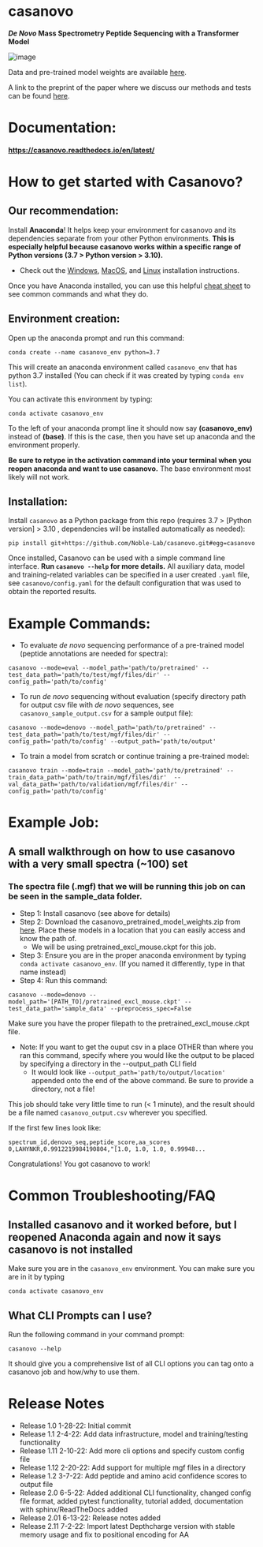 # casanovo
**_De Novo_ Mass Spectrometry Peptide Sequencing with a Transformer Model**

![image](https://user-images.githubusercontent.com/32707537/152622912-ca87da20-a64c-4e3f-9ca1-721c6b0d9c64.png)

Data and pre-trained model weights are available [here](https://zenodo.org/record/6791263).

A link to the preprint of the paper where we discuss our methods and tests can be found [here](https://www.biorxiv.org/content/10.1101/2022.02.07.479481v1).

# Documentation:
#### https://casanovo.readthedocs.io/en/latest/

# How to get started with Casanovo?
## Our recommendation:

Install **Anaconda**! It helps keep your environment for casanovo and its dependencies separate from your other Python environments. **This is especially helpful because casanovo works within a specific range of Python versions (3.7 > Python version > 3.10).**

- Check out the [Windows](https://docs.anaconda.com/anaconda/install/windows/#), [MacOS](https://docs.anaconda.com/anaconda/install/mac-os/), and [Linux](https://docs.anaconda.com/anaconda/install/linux/) installation instructions.

Once you have Anaconda installed, you can use this helpful [cheat sheet](https://docs.conda.io/projects/conda/en/4.6.0/_downloads/52a95608c49671267e40c689e0bc00ca/conda-cheatsheet.pdf) to see common commands and what they do.

## Environment creation:

Open up the anaconda prompt and run this command:
```
conda create --name casanovo_env python=3.7
```
This will create an anaconda environment called `casanovo_env` that has python 3.7 installed (You can check if it was created by typing `conda env list`). 

You can activate this environment by typing:
```
conda activate casanovo_env
```
To the left of your anaconda prompt line it should now say **(casanovo_env)** instead of **(base)**. If this is the case, then you have set up anaconda and the environment properly.

**Be sure to retype in the activation command into your terminal when you reopen anaconda and want to use casanovo.** The base environment most likely will not work.

## Installation:

Install `casanovo` as a Python package from this repo (requires 3.7 > [Python version] > 3.10 , dependencies will be installed automatically as needed):
```
pip install git+https://github.com/Noble-Lab/casanovo.git#egg=casanovo
```

Once installed, Casanovo can be used with a simple command line interface. **Run `casanovo --help` for more details.** All auxiliary data, model and training-related variables can be specified in a user created `.yaml` file, see `casanovo/config.yaml` for the default configuration that was used to obtain the reported results.

# Example Commands:

- To evaluate _de novo_ sequencing performance of a pre-trained model (peptide annotations are needed for spectra):
```
casanovo --mode=eval --model_path='path/to/pretrained' --test_data_path='path/to/test/mgf/files/dir' --config_path='path/to/config'
```

- To run _de novo_ sequencing without evaluation (specify directory path for output csv file with _de novo_ sequences, see `casanovo_sample_output.csv` for a sample output file):
```
casanovo --mode=denovo --model_path='path/to/pretrained' --test_data_path='path/to/test/mgf/files/dir' --config_path='path/to/config' --output_path='path/to/output'
```

- To train a model from scratch or continue training a pre-trained model:
```
casanovo train --mode=train --model_path='path/to/pretrained' --train_data_path='path/to/train/mgf/files/dir'  --val_data_path='path/to/validation/mgf/files/dir' --config_path='path/to/config'
```
# Example Job:
## A small walkthrough on how to use casanovo with a very small spectra (~100) set

### The spectra file (.mgf) that we will be running this job on can be seen in the sample_data folder.

- Step 1: Install casanovo (see above for details)
- Step 2: Download the casanovo_pretrained_model_weights.zip from [here](https://zenodo.org/record/6791263). Place these models in a location that you can easily access and know the path of.
    - We will be using pretrained_excl_mouse.ckpt for this job.
- Step 3: Ensure you are in the proper anaconda environment by typing ```conda activate casanovo_env```. (If you named it differently, type in that name instead)
- Step 4: Run this command:
```
casanovo --mode=denovo --model_path='[PATH_TO]/pretrained_excl_mouse.ckpt' --test_data_path='sample_data' --preprocess_spec=False
```
Make sure you have the proper filepath to the pretrained_excl_mouse.ckpt file.
 - Note: If you want to get the ouput csv in a place OTHER than where you ran this command, specify where you would like the output to be placed by specifying a directory in the --output_path CLI field
    - It would look like ```--output_path='path/to/output/location'``` appended onto the end of the above command. Be sure to provide a directory, not a file!

This job should take very little time to run (< 1 minute), and the result should be a file named ```casanovo_output.csv``` wherever you specified.

If the first few lines look like:
```
spectrum_id,denovo_seq,peptide_score,aa_scores
0,LAHYNKR,0.9912219984190804,"[1.0, 1.0, 1.0, 0.99948...
```
Congratulations! You got casanovo to work!

# Common Troubleshooting/FAQ

## Installed casanovo and it worked before, but I reopened Anaconda again and now it says casanovo is not installed
Make sure you are in the `casanovo_env` environment. You can make sure you are in it by typing
```
conda activate casanovo_env
```
## What CLI Prompts can I use?
Run the following command in your command prompt:
```
casanovo --help
```
It should give you a comprehensive list of all CLI options you can tag onto a casanovo job and how/why to use them.

# Release Notes

- Release 1.0 1-28-22: Initial commit
- Release 1.1 2-4-22: Add data infrastructure, model and training/testing functionality
- Release 1.11 2-10-22: Add more cli options and specify custom config file
- Release 1.12 2-20-22: Add support for multiple mgf files in a directory
- Release 1.2 3-7-22: Add peptide and amino acid confidence scores to output file
- Release 2.0 6-5-22: Added additional CLI functionality, changed config file format, added pytest functionality, tutorial added, documentation with sphinx/ReadTheDocs added
- Release 2.01 6-13-22: Release notes added
- Release 2.11 7-2-22: Import latest Depthcharge version with stable memory usage and fix to positional encoding for AA

